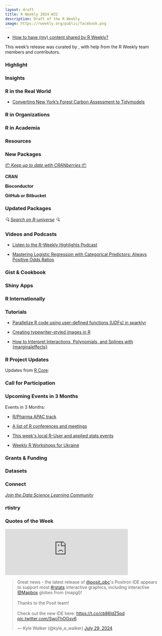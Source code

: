 ```yaml
---
layout: draft
title: R Weekly 2024-W32
description: Draft of the R Weekly
image: https://rweekly.org/public/facebook.png
---
```



+ [How to have (my) content shared by R Weekly?](https://github.com/rweekly/rweekly.org#how-to-have-my-content-shared-by-r-weekly)

This week’s release was curated by [](), with help from the R Weekly team members and contributors.



### Highlight



### Insights



### R in the Real World

+ [Converting New York’s Forest Carbon Assessment to Tidymodels](https://www.mm218.dev/posts/2024-07-19-tidymodels/)

### R in Organizations



### R in Academia



### Resources



### New Packages

<!-- <p class="added-hostname"><a href="https://rweekly.org/live" target="_blank" class="externalLink">📦 <i>Go Live for More New Pkgs</i> 📦</a></p> --> 
<p class="added-hostname"><a href="https://dirk.eddelbuettel.com/cranberries/cran/new/" target="_blank" class="externalLink">📦 <i>Keep up to date wtih CRANberries</i> 📦</a></p>


**CRAN**



**Bioconductor**



**GitHub or Bitbucket**



### Updated Packages

<i>🔍 [Search on R-universe](https://r-universe.dev/search/) 🔍</i>

### Videos and Podcasts

+ [Listen to the R-Weekly Highlights Podcast](https://serve.podhome.fm/r-weekly-highlights)

+ [Mastering Logistic Regression with Categorical Predictors: Always Positive Odds Ratios](https://www.youtube.com/watch?v=6q57-26fxkA)

### Gist & Cookbook



### Shiny Apps



### R Internationally



### Tutorials

+ [Parallelize R code using user-defined functions (UDFs) in sparklyr](https://posit.co/blog/databricks-udfs/)

+ [Creating typewriter-styled images in R](https://nrennie.rbind.io/blog/creating-typewriter-images-r/)

+ [How to Interpret Interactions, Polynomials, and Splines with {marginaleffects}](https://marginaleffects.com/vignettes/interactions.html)

<!--<div class="post-more-begin></div><div class="post-more-end"></div>-->

### R Project Updates

Updates from [R Core](http://developer.r-project.org/blosxom.cgi/R-devel/NEWS):

### Call for Participation

### Upcoming Events in 3 Months

Events in 3 Months:

+ [R/Pharma APAC track](https://rinpharma.com/post/2024-07-17-apac-track/)

+ [A list of R conferences and meetings](https://jumpingrivers.github.io/meetingsR/events.html)

+ [This week's local R-User and applied stats events](https://community.rstudio.com/c/irl)

+ [Weekly R Workshops for Ukraine](https://sites.google.com/view/dariia-mykhailyshyna/main/r-workshops-for-ukraine)

### Grants & Funding


### Datasets


### Connect

<i>[Join the Data Science Learning Community](https://DSLC.io/)</i>

### rtistry


### Quotes of the Week

<iframe src="https://mastodon.social/@timelyportfolio/112866467220660134/embed" class="mastodon-embed" style="max-width: 100%; border: 0" width="400" allowfullscreen="allowfullscreen"></iframe><script src="https://mastodon.social/embed.js" async="async"></script>

<blockquote class="twitter-tweet"><p lang="en" dir="ltr">Great news - the latest release of <a href="https://twitter.com/posit_pbc?ref_src=twsrc%5Etfw">@posit_pbc</a>&#39;s Positron IDE appears to support most <a href="https://twitter.com/hashtag/rstats?src=hash&amp;ref_src=twsrc%5Etfw">#rstats</a> interactive graphics, including interactive <a href="https://twitter.com/Mapbox?ref_src=twsrc%5Etfw">@Mapbox</a> globes from {mapgl}!<br><br>Thanks to the Posit team!<br><br>Check out the new IDE here: <a href="https://t.co/cb86ldZ5pd">https://t.co/cb86ldZ5pd</a> <a href="https://t.co/SwoThOGsv6">pic.twitter.com/SwoThOGsv6</a></p>&mdash; Kyle Walker (@kyle_e_walker) <a href="https://twitter.com/kyle_e_walker/status/1817943510760501401?ref_src=twsrc%5Etfw">July 29, 2024</a></blockquote> <script async src="https://platform.twitter.com/widgets.js" charset="utf-8"></script> 
